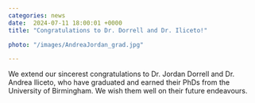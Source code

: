 ```yaml
---                                                                                                                                                                                      
categories: news                                                                                                                                                                 
date:  2024-07-11 18:00:01 +0000                                                                                                                                                         
title: "Congratulations to Dr. Dorrell and Dr. Iliceto!"

photo: "/images/AndreaJordan_grad.jpg"

---            
```


We extend our sincerest congratulations to Dr. Jordan Dorrell and Dr. Andrea Iliceto, who have graduated and earned their PhDs from the University of Birmingham. We wish them well on their future endeavours.